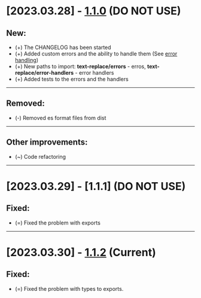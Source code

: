 # [2023.03.28] - [1.1.0](https://github.com/ThatsEmbarrassing/text-replace/releases/tag/1.1.0) (DO NOT USE)

## New:

- (+) The CHANGELOG has been started
- (+) Added custom errors and the ability to handle them (See [error handling](./README.en.md#error-handling))
- (+) New paths to import: **text-replace/errors** - erros, **text-replace/error-handlers** - error handlers
- (+) Added tests to the errors and the handlers

---

## Removed:

- (-) Removed es format files from dist

---

## Other improvements:

- (~) Code refactoring

---

# [2023.03.29] - [1.1.1] (DO NOT USE)

## Fixed:

- (=) Fixed the problem with exports

---

# [2023.03.30] - [1.1.2](https://github.com/ThatsEmbarrassing/text-replace/releases/tag/1.1.2) (Current)

## Fixed:

- (=) Fixed the problem with types to exports.
